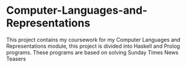 # Computer-Languages-and-Representations
This project contains my coursework for my Computer Languages and Representations module, this project is divided into Haskell and Prolog programs. These programs are based on solving Sunday Times News Teasers
